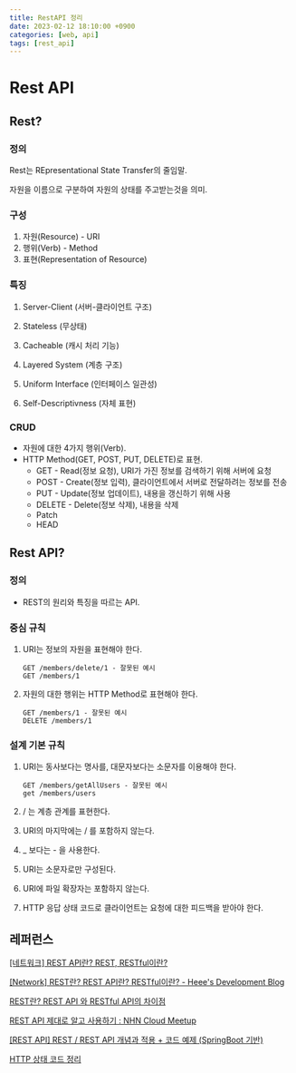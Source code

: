 ```yaml
---
title: RestAPI 정리
date: 2023-02-12 18:10:00 +0900
categories: [web, api]
tags: [rest_api]  
---
```


# Rest API

## Rest?

### 정의

Rest는 REpresentational State Transfer의 줄임말.

자원을 이름으로 구분하여 자원의 상태를 주고받는것을 의미.

### 구성

1. 자원(Resource) - URI
2. 행위(Verb) - Method
3. 표현(Representation of Resource)

### 특징

1. Server-Client (서버-클라이언트 구조)

2. Stateless (무상태)
3. Cacheable (캐시 처리 기능)
4. Layered System (계층 구조)
5. Uniform Interface (인터페이스 일관성)
6. Self-Descriptivness (자체 표현)

### CRUD

- 자원에 대한 4가지 행위(Verb).
- HTTP Method(GET, POST, PUT, DELETE)로 표현.
    - GET - Read(정보 요청), URI가 가진 정보를 검색하기 위해 서버에 요청
    - POST - Create(정보 입력), 클라이언트에서 서버로 전달하려는 정보를 전송
    - PUT - Update(정보 업데이트), 내용을 갱신하기 위해 사용
    - DELETE - Delete(정보 삭제), 내용을 삭제
    - Patch
    - HEAD

## Rest API?

### 정의

- REST의 원리와 특징을 따르는 API.

### 중심 규칙

1. URI는 정보의 자원을 표현해야 한다.

    ```
    GET /members/delete/1 - 잘못된 예시
    GET /members/1
    ```

2. 자원의 대한 행위는 HTTP Method로 표현해야 한다.

    ```
    GET /members/1 - 잘못된 예시
    DELETE /members/1
    ```

### 설계 기본 규칙

1. URI는 동사보다는 명사를, 대문자보다는 소문자를 이용해야 한다.

    ```
    GET /members/getAllUsers - 잘못된 예시
    get /members/users
    ```

2. / 는 계층 관계를 표현한다.

3. URI의 마지막에는 / 를 포함하지 않는다.

4. _ 보다는 - 을 사용한다.

5. URI는 소문자로만 구성된다.

6. URI에 파일 확장자는 포함하지 않는다.

7. HTTP 응답 상태 코드로 클라이언트는 요청에 대한 피드백을 받아야 한다.

## 레퍼런스

[[네트워크] REST API란? REST, RESTful이란?](https://khj93.tistory.com/entry/%EB%84%A4%ED%8A%B8%EC%9B%8C%ED%81%AC-REST-API%EB%9E%80-REST-RESTful%EC%9D%B4%EB%9E%80)

[[Network] REST란? REST API란? RESTful이란? - Heee's Development Blog](https://gmlwjd9405.github.io/2018/09/21/rest-and-restful.html)

[REST란? REST API 와 RESTful API의 차이점](https://dev-coco.tistory.com/97)

[REST API 제대로 알고 사용하기 : NHN Cloud Meetup](https://meetup.toast.com/posts/92)

[[REST API] REST / REST API 개념과 적용 + 코드 예제 (SpringBoot 기반)](https://creamilk88.tistory.com/184)

[HTTP 상태 코드 정리](https://www.whatap.io/ko/blog/40/)